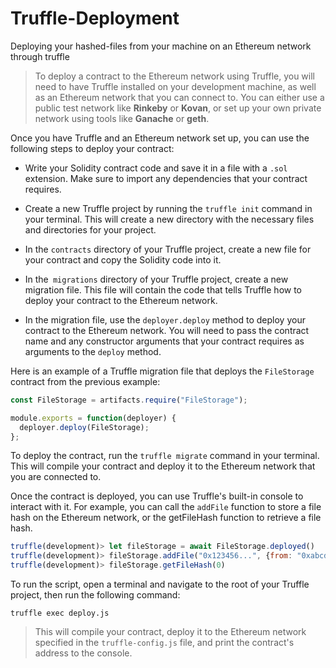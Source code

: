 # Truffle-Deployment
Deploying your hashed-files from your machine on an Ethereum network through truffle

> To deploy a contract to the Ethereum network using Truffle, you will need to have Truffle installed on your development machine, as well as an Ethereum network that you can connect to. You can either use a public test network like **Rinkeby** or **Kovan**, or set up your own private network using tools like **Ganache** or **geth**.

Once you have Truffle and an Ethereum network set up, you can use the following steps to deploy your contract:

- Write your Solidity contract code and save it in a file with a `.sol` extension. Make sure to import any dependencies that your contract requires.

- Create a new Truffle project by running the `truffle init` command in your terminal. This will create a new directory with the necessary files and directories for your project.

- In the `contracts` directory of your Truffle project, create a new file for your contract and copy the Solidity code into it.

- In the` migrations` directory of your Truffle project, create a new migration file. This file will contain the code that tells Truffle how to deploy your contract to the Ethereum network.

- In the migration file, use the `deployer.deploy` method to deploy your contract to the Ethereum network. You will need to pass the contract name and any constructor arguments that your contract requires as arguments to the `deploy` method.


Here is an example of a Truffle migration file that deploys the `FileStorage` contract from the previous example:

```javascript
const FileStorage = artifacts.require("FileStorage");

module.exports = function(deployer) {
  deployer.deploy(FileStorage);
};

```
To deploy the contract, run the `truffle migrate` command in your terminal. This will compile your contract and deploy it to the Ethereum network that you are connected to.

Once the contract is deployed, you can use Truffle's built-in console to interact with it. For example, you can call the `addFile` function to store a file hash on the Ethereum network, or the getFileHash function to retrieve a file hash.


```javascript
truffle(development)> let fileStorage = await FileStorage.deployed()
truffle(development)> fileStorage.addFile("0x123456...", {from: "0xabcdef..."})
truffle(development)> fileStorage.getFileHash(0)

```

To run the script, open a terminal and navigate to the root of your Truffle project, then run the following command:

```
truffle exec deploy.js

```
> This will compile your contract, deploy it to the Ethereum network specified in the `truffle-config.js` file, and print the contract's address to the console.
